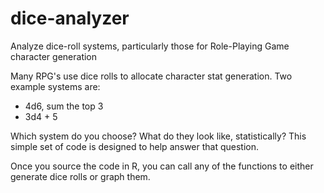 # dice-analyzer
Analyze dice-roll systems, particularly those for Role-Playing Game character generation

Many RPG's use dice rolls to allocate character stat generation. Two example systems are:
* 4d6, sum the top 3
* 3d4 + 5

Which system do you choose? What do they look like, statistically? This simple set of code is designed to help answer that question.

Once you source the code in R, you can call any of the functions to either generate dice rolls or graph them.
